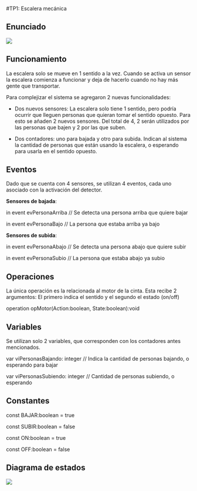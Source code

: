#TP1: Escalera mecánica

## Enunciado

![](https://user-images.githubusercontent.com/38143566/82247631-17c35500-991d-11ea-9891-ed4427b3cafc.jpg)

## Funcionamiento

La escalera solo se mueve en 1 sentido a la vez. Cuando se activa un sensor la escalera comienza a funcionar y deja de hacerlo cuando no hay más gente que transportar.

Para complejizar el sistema se agregaron 2 nuevas funcionalidades:

* Dos nuevos sensores: La escalera solo tiene 1 sentido, pero podría ocurrir que lleguen personas que quieran tomar el sentido opuesto. Para esto se añaden 2 nuevos sensores. Del total de 4, 2 serán utilizados por las personas que bajen y 2 por las que suben.

* Dos contadores: uno para bajada y otro para subida. Indican al sistema la cantidad de personas que están usando la escalera, o esperando para usarla en el sentido opuesto.

## Eventos

Dado que se cuenta con 4 sensores, se utilizan 4 eventos, cada uno asociado con la activación del detector.

**Sensores de bajada**:

in event evPersonaArriba // Se detecta una persona arriba que quiere bajar

in event evPersonaBajo // La persona que estaba arriba ya bajo

**Sensores de subida**:

in event evPersonaAbajo // Se detecta una persona abajo que quiere subir

in event evPersonaSubio // La persona que estaba abajo ya subio


## Operaciones

La única operación es la relacionada al motor de la cinta. Esta recibe 2 argumentos: El primero indica el sentido y el segundo el estado (on/off)

operation opMotor(Action:boolean, State:boolean):void

## Variables

Se utilizan solo 2 variables, que corresponden con los contadores antes mencionados.

var viPersonasBajando: integer // Indica la cantidad de personas bajando, o esperando para bajar

var viPersonasSubiendo: integer // Cantidad de personas subiendo, o esperando

## Constantes

const BAJAR:boolean = true

const SUBIR:boolean = false

const ON:boolean = true

const OFF:boolean = false

## Diagrama de estados

![](https://user-images.githubusercontent.com/38143566/82248977-6c67cf80-991f-11ea-992d-d7992db0c115.png)
